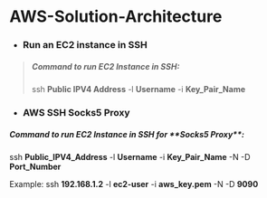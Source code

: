 # AWS-Solution-Architecture

- <h3> Run an EC2 instance in SSH</h3>


> <h5>Command to run EC2 Instance in SSH:</h5>
>
> ssh **Public IPV4 Address** -l **Username** -i **Key_Pair_Name**



- <h3>AWS SSH Socks5 Proxy</h3>


<h5>Command to run EC2 Instance in SSH for **Socks5 Proxy**:</h5>

ssh **Public_IPV4_Address** -l **Username** -i **Key_Pair_Name** -N -D **Port_Number**

Example:
ssh **192.168.1.2** -l **ec2-user** -i **aws_key.pem** -N -D **9090**

